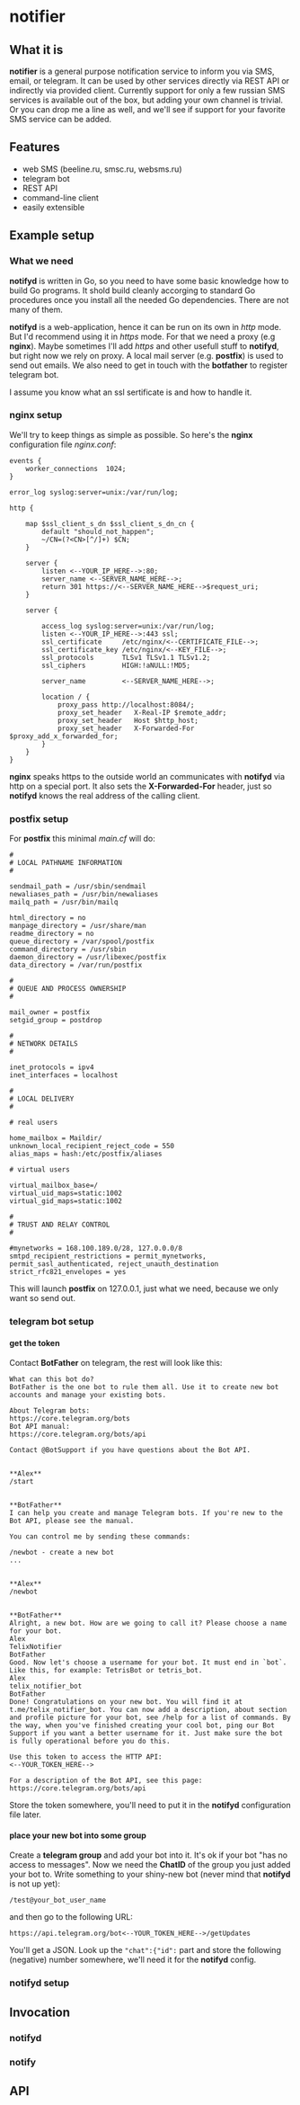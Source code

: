 # notifier

## What it is

**notifier** is a general purpose notification service to inform you via SMS, email, or telegram. It can be used by other services directly via REST API or indirectly via provided client. Currently support for only a few russian SMS services is available out of the box, but adding your own channel is trivial. Or you can drop me a line as well, and we'll see if support for your favorite SMS service can be added.  

## Features

- web SMS (beeline.ru, smsc.ru, websms.ru)
- telegram bot
- REST API
- command-line client
- easily extensible

## Example setup

### What we need

**notifyd** is written in Go, so you need to have some basic knowledge how to build Go programs. It shold build cleanly accorging to standard Go procedures once you install all the needed Go dependencies. There are not many of them.

**notifyd** is a web-application, hence it can be run on its own in *http* mode. But I'd recommend using it in *https* mode. For that we need a proxy (e.g **nginx**). Maybe sometimes I'll add *https* and other usefull stuff to **notifyd**, but right now we rely on proxy. A local mail server (e.g. **postfix**) is used to send out emails. We also need to get in touch with the **botfather** to register telegram bot.

I assume you know what an ssl sertificate is and how to handle it.

### nginx setup

We'll try to keep things as simple as possible. So here's the **nginx** configuration file *nginx.conf*:
```
events {
    worker_connections  1024;
}

error_log syslog:server=unix:/var/run/log;

http {

    map $ssl_client_s_dn $ssl_client_s_dn_cn {
        default "should_not_happen";
        ~/CN=(?<CN>[^/]+) $CN;
    }

    server {
        listen <--YOUR_IP_HERE-->:80;
        server_name <--SERVER_NAME_HERE-->;
        return 301 https://<--SERVER_NAME_HERE-->$request_uri;
    }

    server {

        access_log syslog:server=unix:/var/run/log;
        listen <--YOUR_IP_HERE-->:443 ssl;
        ssl_certificate     /etc/nginx/<--CERTIFICATE_FILE-->;
        ssl_certificate_key /etc/nginx/<--KEY_FILE-->;
        ssl_protocols       TLSv1 TLSv1.1 TLSv1.2;
        ssl_ciphers         HIGH:!aNULL:!MD5;

        server_name         <--SERVER_NAME_HERE-->;

        location / {
            proxy_pass http://localhost:8084/;
            proxy_set_header   X-Real-IP $remote_addr;
            proxy_set_header   Host $http_host;
            proxy_set_header   X-Forwarded-For $proxy_add_x_forwarded_for;
        }
    }
}
```
**nginx** speaks https to the outside world an communicates with **notifyd** via http on a special port.
It also sets the **X-Forwarded-For** header, just so **notifyd** knows the real address of the calling client.


### postfix setup

For **postfix** this minimal *main.cf* will do:
```
#
# LOCAL PATHNAME INFORMATION
#

sendmail_path = /usr/sbin/sendmail
newaliases_path = /usr/bin/newaliases
mailq_path = /usr/bin/mailq

html_directory = no
manpage_directory = /usr/share/man
readme_directory = no
queue_directory = /var/spool/postfix
command_directory = /usr/sbin
daemon_directory = /usr/libexec/postfix
data_directory = /var/run/postfix

#
# QUEUE AND PROCESS OWNERSHIP
#

mail_owner = postfix
setgid_group = postdrop

#
# NETWORK DETAILS
#

inet_protocols = ipv4
inet_interfaces = localhost

#
# LOCAL DELIVERY
#

# real users

home_mailbox = Maildir/
unknown_local_recipient_reject_code = 550
alias_maps = hash:/etc/postfix/aliases

# virtual users

virtual_mailbox_base=/
virtual_uid_maps=static:1002
virtual_gid_maps=static:1002

#
# TRUST AND RELAY CONTROL
#

#mynetworks = 168.100.189.0/28, 127.0.0.0/8
smtpd_recipient_restrictions = permit_mynetworks, permit_sasl_authenticated, reject_unauth_destination
strict_rfc821_envelopes = yes
```

This will launch **postfix** on 127.0.0.1, just what we need, because we only want so send out.

### telegram bot setup

#### get the token
Contact **BotFather** on telegram, the rest will look like this:
```
What can this bot do?
BotFather is the one bot to rule them all. Use it to create new bot accounts and manage your existing bots.

About Telegram bots:
https://core.telegram.org/bots
Bot API manual:
https://core.telegram.org/bots/api

Contact @BotSupport if you have questions about the Bot API.


**Alex**
/start


**BotFather**
I can help you create and manage Telegram bots. If you're new to the Bot API, please see the manual.

You can control me by sending these commands:

/newbot - create a new bot
...


**Alex**
/newbot


**BotFather**
Alright, a new bot. How are we going to call it? Please choose a name for your bot.
Alex
TelixNotifier
BotFather
Good. Now let's choose a username for your bot. It must end in `bot`. Like this, for example: TetrisBot or tetris_bot.
Alex
telix_notifier_bot
BotFather
Done! Congratulations on your new bot. You will find it at t.me/telix_notifier_bot. You can now add a description, about section and profile picture for your bot, see /help for a list of commands. By the way, when you've finished creating your cool bot, ping our Bot Support if you want a better username for it. Just make sure the bot is fully operational before you do this.

Use this token to access the HTTP API:
<--YOUR_TOKEN_HERE-->

For a description of the Bot API, see this page: https://core.telegram.org/bots/api
```
Store the token somewhere, you'll need to put it in the **notifyd** configuration file later.
#### place your new bot into some group
Create a **telegram group** and add your bot into it. It's ok if your bot "has no access to messages". Now we need the **ChatID** of the group you just added your bot to. Write something to your shiny-new bot (never mind that **notifyd** is not up yet):
```
/test@your_bot_user_name
````
and then go to the following URL:
```
https://api.telegram.org/bot<--YOUR_TOKEN_HERE-->/getUpdates
```
You'll get a JSON. Look up the `"chat":{"id":` part and store the following (negative) number somewhere, we'll need it for the **notifyd** config.

### notifyd setup

## Invocation

### notifyd

### notify

## API

